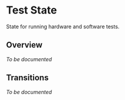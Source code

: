 # Test State

State for running hardware and software tests.

## Overview

*To be documented*

## Transitions

*To be documented*
